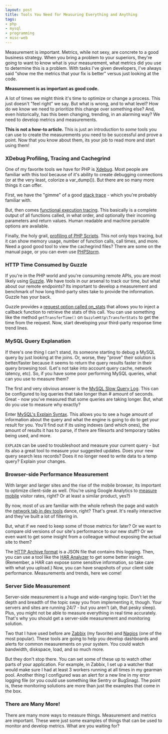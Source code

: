 ```yaml
---
layout: post
title: Tools You Need for Measuring Everything and Anything
tags:
- php
- mysql
- programming
- misc-web
---
```

Measurement is important. Metrics, while not sexy, are concrete to a good business strategy. When you bring a problem to your superiors, they're going to want to know what is your measurement, what metrics did you use to determine this is a problem. With tasks I've given developers, I've always said "show me the metrics that your fix is better" versus just looking at the code.

**Measurement is as important as good code.** 

A lot of times we might think it's time to optimize or change a process. This just doesn't "feel right" we say.  But what is wrong, and to what level? How do we know we need to prioritize this change over something else? And, even historically, has this been changing, trending, in an alarming way?  We need to develop metrics and measurements.

**This is not a how-to article.** This is just an introduction to *some* tools you can use to create the measurements you need to be successful and prove a point. Now that you know about them, its your job to read more and start using them!

### XDebug Profiling, Tracing and Cachegrind

One of my favorite tools we have for PHP is [Xdebug](https://xdebug.org/).  Most people are familiar with this tool because of it's ability to create debugging connections (or at the very least, colorize a var_dump()).  But there are so many more things it can offer.

First, we have the "gimme" of a good [stack trace](https://xdebug.org/docs/stack_trace) - which you're probably familiar with.

But, then comes [functional execution tracing](https://xdebug.org/docs/execution_trace).  This basically is a complete output of all functions called, in what order, and optionally their incoming parameters and return values.  Human readable and machine parsable options are available.

Finally, the holy grail, [profiling of PHP Scripts](https://xdebug.org/docs/profiler).  This not only tops tracing, but it can show memory usage, number of function calls, call times, and more.  Need a good good tool to view the cachegrind files?  There are some on the manual page, or you can even use [PHPStorm](https://confluence.jetbrains.com/display/PhpStorm/Profiling+PHP+applications+with+PhpStorm+and+Xdebug#ProfilingPHPapplicationswithPhpStormandXdebug-3.1.Opentheprofilersnapshot).

### HTTP Time Consumed by Guzzle

If you're in the PHP world and you're consuming remote APIs, you are most likely using [Guzzle](http://guzzlephp.org/).  We have tools in our arsenal to track our time, but what about our remote endpoints? Its important to develop a measurement and benchmark of how long third-party sites take to provide the information. Guzzle has your back.

Guzzle provides a [request option called on_stats](https://guzzle.readthedocs.io/en/latest/request-options.html#on-stats) that allows you to inject a callback function to retrieve the stats of this call.  You can use something like the method `getTransferTime()` on  `GuzzleHttp\TransferStats` to get the time from the request.  Now, start developing your third-party response time trend lines.

### MySQL Query Explanation

If there's one thing I can't stand, its someone starting to debug a MySQL query by just looking at the joins.  Or, worse, they "prove" their solution is better/faster because it seems to return the query results faster in their query browsing tool.  (Let's not take into account query cache, network latency, etc).  So, if you have some poor performing MySQL queries, what can you use to measure them?

The first and very obvious answer is the [MySQL Slow Query Log](https://dev.mysql.com/doc/refman/8.0/en/slow-query-log.html).  This can be configured to log queries that take longer than # amount of seconds.  Great - now you've measured that some queries are taking longer.  But, what do you use to measure why exactly?

Enter [MySQL's Explain Syntax](https://dev.mysql.com/doc/refman/8.0/en/explain.html).  This allows you to see a huge amount of information about the query and what the engine is going to do to get your result for you.  You'll find out if its using indexes (and which ones), the amount of results it has to parse, if there are filesorts and temporary tables being used, and more.

`EXPLAIN` can be used to troubleshoot and measure your current query - but its also a great tool to measure your suggested updates.  Does your new query search less records? Does it no longer need to write data to a temp query? Explain your changes. 

### Browser-side Performance Measurement

With larger and larger sites and the rise of the mobile browser, its important to optimize client-side as well.  (You're using Google Analytics to [measure mobile](https://neilpatel.com/blog/mobile-metrics/) visitor rates, right? Or at least a similar product, yes?)

By now, most of us are familiar with the whole refresh the page and watch the [network tab in dev tools](https://developers.google.com/web/tools/chrome-devtools/network-performance/) dance, right?  That's great. It's really interactive and they've built a lot of filtering in.

But, what if we need to keep some of those metrics for later? Or we want to compare old versions of our site's performance to our new stuff? Or we even want to get some insight from a colleague without exposing the actual site to them?

The [HTTP Archive format](https://en.wikipedia.org/wiki/.har) is a JSON file that contains this logging. Then, you can use a tool like the [HAR Analyzer](https://toolbox.googleapps.com/apps/har_analyzer/) to get some better insight. (Remember, a HAR can expose some sensitive information, so take care with what you upload.)  Now, you can have snapshots of your client side performance. Measurements and trends, here we come!

### Server Side Measurement

Server-side measurement is a huge and wide-ranging topic. Don't let the depth and breadth of the topic sway you from implementing it, though.  Your servers and sites are running 24/7 - but you aren't (ah, that pesky sleep).  Plus, you might not be able to measure everything in real time accurately.  That's why you should get a server-side measurement and monitoring solution.

Two that I have used before are [Zabbix](https://www.zabbix.com/) (my favorite) and [Nagios](https://www.nagios.org/) (one of the most popular).  These tools are going to help you develop dashboards and alerts for common measurements on your system. You could watch bandwidth, diskspace, load, and so much more.

But they don't stop there. You can set some of these up to watch other parts of your application.  For example, in Zabbix, I set up a watcher that would make sure I had at least 3 workers running at all times in my gearman pool.  Another thing I configured was an alert for a new line in my error logging file (or you could use something like Sentry or BugSnag).  The point is, these monitoring solutions are more than just the examples that come in the box.

### There are Many More!

There are many more ways to measure things. Measurement and metrics are important. These were just some examples of things that can be used to monitor and develop metrics.  What are you waiting for?